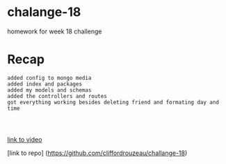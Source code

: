 # chalange-18

homework for week 18 challenge

# Recap

```
added config to mongo media
added index and packages
added my models and schemas
added the controllers and routes
got everything working besides deleting friend and formating day and time




```
[link to video](https://drive.google.com/file/d/1MGmHBeEATGl-PIKc4RdEId1pOTlXYBJC/view?usp=sharing)


[link to repo] (https://github.com/cliffordrouzeau/challange-18)
